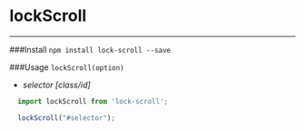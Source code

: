 # lockScroll
- - -
###Install
`npm install lock-scroll --save`

###Usage
`lockScroll(option)`

- *selector [class/id]*

```javascript
  import lockScroll from 'lock-scroll';

  lockScroll("#selector");
```
